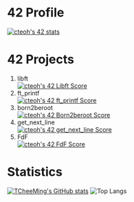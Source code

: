 # 42 Profile
[![cteoh's 42 stats](https://badge42.vercel.app/api/v2/clj2mulun019608meuhvnlwn8/stats?cursusId=21&coalitionId=183)](https://github.com/JaeSeoKim/badge42)

# 42 Projects
1. libft<br>[![cteoh's 42 Libft Score](https://badge42.vercel.app/api/v2/clj2mulun019608meuhvnlwn8/project/3094997)](https://github.com/JaeSeoKim/badge42)
2. ft_printf<br>[![cteoh's 42 ft_printf Score](https://badge42.vercel.app/api/v2/clj2mulun019608meuhvnlwn8/project/3110929)](https://github.com/JaeSeoKim/badge42)
3. born2beroot<br>[![cteoh's 42 Born2beroot Score](https://badge42.vercel.app/api/v2/clj2mulun019608meuhvnlwn8/project/3124475)](https://github.com/JaeSeoKim/badge42)
4. get_next_line<br>[![cteoh's 42 get_next_line Score](https://badge42.vercel.app/api/v2/clj2mulun019608meuhvnlwn8/project/3148128)](https://github.com/JaeSeoKim/badge42)
5. FdF<br>[![cteoh's 42 FdF Score](https://badge42.vercel.app/api/v2/clj2mulun019608meuhvnlwn8/project/3159934)](https://github.com/JaeSeoKim/badge42)

# Statistics
[![TCheeMing's GitHub stats](https://github-readme-stats.vercel.app/api?username=TCheeMing)](https://github.com/anuraghazra/github-readme-stats)
![Top Langs](https://github-readme-stats.vercel.app/api/top-langs/?username=TCheeMing&layout=compact)
